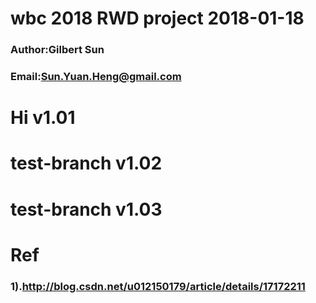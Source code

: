 # wbc 2018 RWD project 2018-01-18
### Author:Gilbert Sun
### Email:Sun.Yuan.Heng@gmail.com
# Hi v1.01
# test-branch v1.02
# test-branch v1.03
# Ref
### 1).http://blog.csdn.net/u012150179/article/details/17172211 
